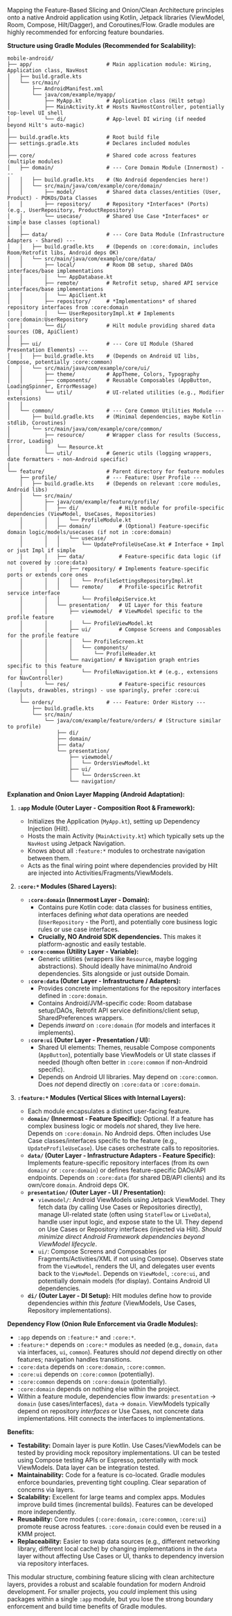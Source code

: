 Mapping the Feature-Based Slicing and Onion/Clean Architecture principles onto a native Android application using Kotlin, Jetpack libraries (ViewModel, Room, Compose, Hilt/Dagger), and Coroutines/Flow. Gradle modules are highly recommended for enforcing feature boundaries.

**Structure using Gradle Modules (Recommended for Scalability):**

```
mobile-android/
├── app/                        # Main application module: Wiring, Application class, NavHost
│   ├── build.gradle.kts
│   └── src/main/
│       ├── AndroidManifest.xml
│       └── java/com/example/myapp/
│           ├── MyApp.kt        # Application class (Hilt setup)
│           ├── MainActivity.kt # Hosts NavHostController, potentially top-level UI shell
│           └── di/             # App-level DI wiring (if needed beyond Hilt's auto-magic)
│
├── build.gradle.kts            # Root build file
├── settings.gradle.kts         # Declares included modules
│
├── core/                       # Shared code across features (multiple modules)
│   ├── domain/                 # --- Core Domain Module (Innermost) ---
│   │   ├── build.gradle.kts    # (No Android dependencies here!)
│   │   └── src/main/java/com/example/core/domain/
│   │       ├── model/          # Shared data classes/entities (User, Product) - POKOs/Data Classes
│   │       ├── repository/     # Repository *Interfaces* (Ports) (e.g., UserRepository, ProductRepository)
│   │       └── usecase/        # Shared Use Case *Interfaces* or simple base classes (optional)
│   │
│   ├── data/                   # --- Core Data Module (Infrastructure Adapters - Shared) ---
│   │   ├── build.gradle.kts    # (Depends on :core:domain, includes Room/Retrofit libs, Android deps OK)
│   │   └── src/main/java/com/example/core/data/
│   │       ├── local/          # Room DB setup, shared DAOs interfaces/base implementations
│   │       │   └── AppDatabase.kt
│   │       ├── remote/         # Retrofit setup, shared API service interfaces/base implementations
│   │       │   └── ApiClient.kt
│   │       ├── repository/     # *Implementations* of shared repository interfaces from :core:domain
│   │       │   └── UserRepositoryImpl.kt # Implements core:domain:UserRepository
│   │       └── di/             # Hilt module providing shared data sources (DB, ApiClient)
│   │
│   ├── ui/                     # --- Core UI Module (Shared Presentation Elements) ---
│   │   ├── build.gradle.kts    # (Depends on Android UI libs, Compose, potentially :core:common)
│   │   └── src/main/java/com/example/core/ui/
│   │       ├── theme/          # AppTheme, Colors, Typography
│   │       ├── components/     # Reusable Composables (AppButton, LoadingSpinner, ErrorMessage)
│   │       └── util/           # UI-related utilities (e.g., Modifier extensions)
│   │
│   └── common/                 # --- Core Common Utilities Module ---
│       ├── build.gradle.kts    # (Minimal dependencies, maybe Kotlin stdlib, Coroutines)
│       └── src/main/java/com/example/core/common/
│           ├── resource/       # Wrapper class for results (Success, Error, Loading)
│           │   └── Resource.kt
│           └── util/           # Generic utils (logging wrappers, date formatters - non-Android specific)
│
└── feature/                    # Parent directory for feature modules
    ├── profile/                # --- Feature: User Profile ---
    │   ├── build.gradle.kts    # (Depends on relevant :core modules, Android libs)
    │   └── src/main/
    │       ├── java/com/example/feature/profile/
    │       │   ├── di/             # Hilt module for profile-specific dependencies (ViewModel, UseCases, Repositories)
    │       │   │   └── ProfileModule.kt
    │       │   ├── domain/         # (Optional) Feature-specific domain logic/models/usecases (if not in :core:domain)
    │       │   │   └── usecase/
    │       │   │       └── UpdateProfileUseCase.kt # Interface + Impl or just Impl if simple
    │       │   ├── data/           # Feature-specific data logic (if not covered by :core:data)
    │       │   │   ├── repository/ # Implements feature-specific ports or extends core ones
    │       │   │   │   └── ProfileSettingsRepositoryImpl.kt
    │       │   │   └── remote/     # Profile-specific Retrofit service interface
    │       │   │       └── ProfileApiService.kt
    │       │   └── presentation/   # UI Layer for this feature
    │       │       ├── viewmodel/  # ViewModel specific to the profile feature
    │       │       │   └── ProfileViewModel.kt
    │       │       ├── ui/         # Compose Screens and Composables for the profile feature
    │       │       │   └── ProfileScreen.kt
    │       │       │   └── components/
    │       │       │       └── ProfileHeader.kt
    │       │       └── navigation/ # Navigation graph entries specific to this feature
    │       │           └── ProfileNavigation.kt # (e.g., extensions for NavController)
    │       └── res/                # Feature-specific resources (layouts, drawables, strings) - use sparingly, prefer :core:ui
    │
    └── orders/                 # --- Feature: Order History ---
        ├── build.gradle.kts
        └── src/main/
            └── java/com/example/feature/orders/ # (Structure similar to profile)
                ├── di/
                ├── domain/
                ├── data/
                └── presentation/
                    ├── viewmodel/
                    │   └── OrdersViewModel.kt
                    ├── ui/
                    │   └── OrdersScreen.kt
                    └── navigation/

```

**Explanation and Onion Layer Mapping (Android Adaptation):**

1.  **`:app` Module (Outer Layer - Composition Root & Framework):**
    *   Initializes the Application (`MyApp.kt`), setting up Dependency Injection (Hilt).
    *   Hosts the main Activity (`MainActivity.kt`) which typically sets up the `NavHost` using Jetpack Navigation.
    *   Knows about all `:feature:*` modules to orchestrate navigation between them.
    *   Acts as the final wiring point where dependencies provided by Hilt are injected into Activities/Fragments/ViewModels.

2.  **`:core:*` Modules (Shared Layers):**
    *   **`:core:domain` (Innermost Layer - Domain):**
        *   Contains pure Kotlin code: data classes for business entities, interfaces defining *what* data operations are needed (`UserRepository` - the Port), and potentially core business logic rules or use case interfaces.
        *   **Crucially, NO Android SDK dependencies.** This makes it platform-agnostic and easily testable.
    *   **`:core:common` (Utility Layer - Variable):**
        *   Generic utilities (wrappers like `Resource`, maybe logging abstractions). Should ideally have minimal/no Android dependencies. Sits alongside or just outside Domain.
    *   **`:core:data` (Outer Layer - Infrastructure / Adapters):**
        *   Provides concrete implementations for the repository interfaces defined in `:core:domain`.
        *   Contains Android/JVM-specific code: Room database setup/DAOs, Retrofit API service definitions/client setup, SharedPreferences wrappers.
        *   Depends *inward* on `:core:domain` (for models and interfaces it implements).
    *   **`:core:ui` (Outer Layer - Presentation / UI):**
        *   Shared UI elements: Themes, reusable Compose components (`AppButton`), potentially base ViewModels or UI state classes if needed (though often better in `:core:common` if non-Android specific).
        *   Depends on Android UI libraries. May depend on `:core:common`. Does *not* depend directly on `:core:data` or `:core:domain`.

3.  **`:feature:*` Modules (Vertical Slices with Internal Layers):**
    *   Each module encapsulates a distinct user-facing feature.
    *   **`domain/` (Innermost - Feature Specific):** Optional. If a feature has complex business logic or models *not* shared, they live here. Depends on `:core:domain`. No Android deps. Often includes Use Case classes/interfaces specific to the feature (e.g., `UpdateProfileUseCase`). Use cases orchestrate calls to repositories.
    *   **`data/` (Outer Layer - Infrastructure Adapters - Feature Specific):** Implements feature-specific repository interfaces (from its own `domain/` or `:core:domain`) or defines feature-specific DAOs/API endpoints. Depends on `:core:data` (for shared DB/API clients) and its own/core `domain`. Android deps OK.
    *   **`presentation/` (Outer Layer - UI / Presentation):**
        *   `viewmodel/`: Android ViewModels using Jetpack ViewModel. They fetch data (by calling Use Cases or Repositories directly), manage UI-related state (often using `StateFlow` or `LiveData`), handle user input logic, and expose state to the UI. They depend on Use Cases or Repository interfaces (injected via Hilt). *Should minimize direct Android Framework dependencies beyond ViewModel lifecycle*.
        *   `ui/`: Compose Screens and Composables (or Fragments/Activities/XML if not using Compose). Observes state from the `ViewModel`, renders the UI, and delegates user events back to the `ViewModel`. Depends on `ViewModel`, `:core:ui`, and potentially domain models (for display). Contains Android UI dependencies.
    *   **`di/` (Outer Layer - DI Setup):** Hilt modules define how to provide dependencies *within this feature* (ViewModels, Use Cases, Repository implementations).

**Dependency Flow (Onion Rule Enforcement via Gradle Modules):**

*   `:app` depends on `:feature:*` and `:core:*`.
*   `:feature:*` depends on `:core:*` modules as needed (e.g., `domain`, `data` via interfaces, `ui`, `common`). Features should *not* depend directly on other features; navigation handles transitions.
*   `:core:data` depends on `:core:domain`, `:core:common`.
*   `:core:ui` depends on `:core:common` (potentially).
*   `:core:common` depends on `:core:domain` (potentially).
*   `:core:domain` depends on nothing else within the project.
*   Within a feature module, dependencies flow inwards: `presentation` -> `domain` (use cases/interfaces), `data` -> `domain`. ViewModels typically depend on repository *interfaces* or Use Cases, not concrete data implementations. Hilt connects the interfaces to implementations.

**Benefits:**

*   **Testability:** Domain layer is pure Kotlin. Use Cases/ViewModels can be tested by providing mock repository implementations. UI can be tested using Compose testing APIs or Espresso, potentially with mock ViewModels. Data layer can be integration tested.
*   **Maintainability:** Code for a feature is co-located. Gradle modules enforce boundaries, preventing tight coupling. Clear separation of concerns via layers.
*   **Scalability:** Excellent for large teams and complex apps. Modules improve build times (incremental builds). Features can be developed more independently.
*   **Reusability:** Core modules (`:core:domain`, `:core:common`, `:core:ui`) promote reuse across features. `:core:domain` could even be reused in a KMM project.
*   **Replaceability:** Easier to swap data sources (e.g., different networking library, different local cache) by changing implementations in the `data` layer without affecting Use Cases or UI, thanks to dependency inversion via repository interfaces.

This modular structure, combining feature slicing with clean architecture layers, provides a robust and scalable foundation for modern Android development. For smaller projects, you *could* implement this using packages within a single `:app` module, but you lose the strong boundary enforcement and build time benefits of Gradle modules.